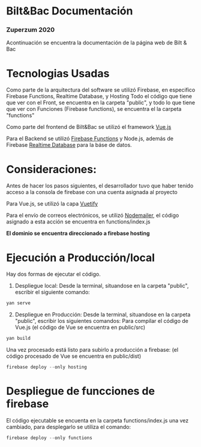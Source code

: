 # Bilt&Bac Documentación
### Zuperzum 2020

Acontinuación se encuentra la documentación de la 
página web de Bilt & Bac

Tecnologias Usadas
============
Como parte de la arquitectura del software se utilizó Firebase, en especifico Firebase Functions, Realtime Database, y Hosting
Todo el código que tiene que ver con el Front, se encuentra en la carpeta "public", y todo lo que tiene que ver con 
Funciones (Firebase functions), se encuentra el la carpeta "functions"

Como parte del frontend de Bilt&Bac se utilizó el framework 
[Vue.js](https://vuejs.org/)

Para el Backend se utilizó [Firebase Functions](https://firebase.google.com/docs/functions) y Node.js, además de Firebase [Realtime Database](https://firebase.google.com/docs/database) para la báse de datos.


Consideraciones:
==========
Antes de hacer los pasos siguientes, el desarrollador tuvo que haber tenido acceso a la consola de firebase con una cuenta asignada
al proyecto

Para Vue.js, se utilizó la capa [Vuetify](https://vuetifyjs.com/)

Para el envío de correos electrónicos, se utilizó [Nodemailer](https://nodemailer.com/usage/using-gmail/), el código asignado a esta acción se encuentra en functions/index.js

**El dominio se encuentra direccionado a firebase hosting**

Ejecución a Producción/local
==========
Hay dos formas de ejecutar el código.
1. Despliegue local:
Desde la terminal, situandose en la carpeta "public", escribir el siguiente comando:
```javascript
yan serve
```
2. Despliegue en Producción:
Desde la terminal, situandose en la carpeta "public", escribir los siguientes comandos:
Para compilar el código de Vue.js (el código de Vue se encuentra en public/src)
```javascript
yan build
```
Una vez procesado está listo para subirlo a producción a firebase:
(el código procesado de Vue se encuentra en public/dist)
```javascript
firebase deploy --only hosting
```

Despliegue de funcciones de firebase
==========
El código ejecutable se encuenta en la carpeta functions/index.js
una vez cambiado, para desplegarlo se utiliza el comando:
```javascript
firebase deploy --only functions
```

